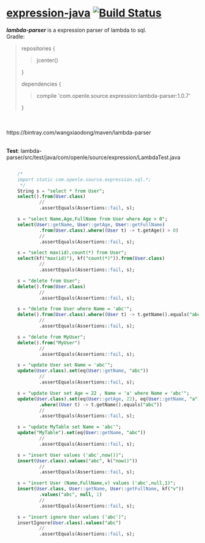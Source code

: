 # [expression-java](https://github.com/iwangxiaodong/expression-java) [![Build Status](https://travis-ci.org/iwangxiaodong/expression-java.svg?branch=master)](https://travis-ci.org/iwangxiaodong/expression-java)

***lambda-parser*** is a expression parser of lambda to sql.
<br />
Gradle:
<br />
> repositories {
> 
> > jcenter()
> 
> }
> 
> dependencies {
>
> > compile 'com.openle.source.expression:lambda-parser:1.0.7'
>
> }
<br />
<br />
    https://bintray.com/wangxiaodong/maven/lambda-parser
<br />
<br />

**Test**: lambda-parser/src/test/java/com/openle/source/expression/LambdaTest.java
```sql

    /*
    import static com.openle.source.expression.sql.*; 
     */
    String s = "select * from User";
    select().from(User.class)
            //
            .assertEquals(Assertions::fail, s);

    s = "select Name,Age,FullName from User where Age > 0";
    select(User::getName, User::getAge, User::getFullName)
            .from(User.class).where((User t) -> t.getAge() > 0)
            //
            .assertEquals(Assertions::fail, s);

    s = "select max(id),count(*) from User";
    select(kf("max(id)"), kf("count(*)")).from(User.class)
            //
            .assertEquals(Assertions::fail, s);

    s = "delete from User";
    delete().from(User.class)
            //
            .assertEquals(Assertions::fail, s);

    s = "delete from User where Name = 'abc'";
    delete().from(User.class).where((User t) -> t.getName().equals("abc"))
            //
            .assertEquals(Assertions::fail, s);

    s = "delete from MyUser";
    delete().from("MyUser")
            //
            .assertEquals(Assertions::fail, s);

    s = "update User set Name = 'abc'";
    update(User.class).set(eq(User::getName, "abc"))
            //
            .assertEquals(Assertions::fail, s);

    s = "update User set Age = 22 , Name = 'a' where Name = 'abc'";
    update(User.class).set(eq(User::getAge, 22), eq(User::getName, "a"))
            .where((User t) -> t.getName().equals("abc"))
            //
            .assertEquals(Assertions::fail, s);

    s = "update MyTable set Name = 'abc'";
    update("MyTable").set(eq(User::getName, "abc"))
            //
            .assertEquals(Assertions::fail, s);

    s = "insert User values ('abc',now())";
    insert(User.class).values("abc", k("now()"))
            //
            .assertEquals(Assertions::fail, s);

    s = "insert User (Name,FullName,v) values ('abc',null,1)";
    insert(User.class, User::getName, User::getFullName, kf("v"))
            .values("abc", null, 1)
            //
            .assertEquals(Assertions::fail, s);

    s = "insert ignore User values ('abc')";
    insertIgnore(User.class).values("abc")
            //
            .assertEquals(Assertions::fail, s);

```
